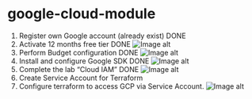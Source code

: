 # google-cloud-module

1.	Register own Google account (already exist) DONE
2.	Activate 12 months free tier  DONE
![Image alt](https://github.com/MNT-Lab/google-cloud-module/blob/askvarcheuski/img/acc.png)
3.	Perform Budget configuration  DONE
![Image alt](https://github.com/MNT-Lab/google-cloud-module/blob/askvarcheuski/img/budg.png)
4.	Install and configure Google SDK  DONE
![Image alt](https://github.com/MNT-Lab/google-cloud-module/blob/askvarcheuski/img/sdk.png)
5.	Complete the lab “Cloud IAM” DONE
![Image alt](https://github.com/MNT-Lab/google-cloud-module/blob/askvarcheuski/img/giam.png)
6.	Create Service Account for Terraform
7.	Configure terraform to access GCP via Service Account. 
![Image alt](https://github.com/MNT-Lab/google-cloud-module/blob/askvarcheuski/img/terr.png)
